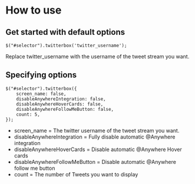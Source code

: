 
# How to use

## Get started with default options

	$("#selector").twitterbox('twitter_username');

Replace twitter_username with the username of the tweet stream you want.

## Specifying options

	$("#selector").twitterbox({
		screen_name: false,
		disableAnywhereIntegration: false,
		disableAnywhereHoverCards: false,
		disableAnywhereFollowMeButton: false,
		count: 5,
	});

* screen_name = The twitter username of the tweet stream you want.
* disableAnywhereIntegration = Fully disable automatic @Anywhere integration
* disableAnywhereHoverCards = Disable automatic @Anywhere Hover cards
* disableAnywhereFollowMeButton = Disable automatic @Anywhere follow me button
* count = The number of Tweets you want to display
